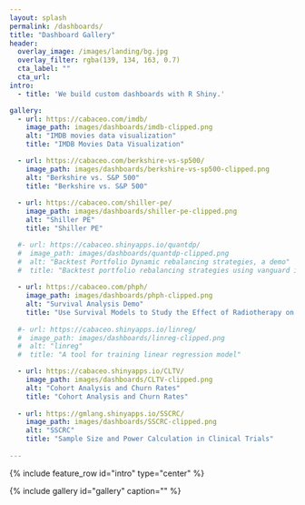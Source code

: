 ```yaml
---
layout: splash
permalink: /dashboards/
title: "Dashboard Gallery"
header:
  overlay_image: /images/landing/bg.jpg
  overlay_filter: rgba(139, 134, 163, 0.7)
  cta_label: ""
  cta_url: 
intro: 
  - title: 'We build custom dashboards with R Shiny.'

gallery:
  - url: https://cabaceo.com/imdb/
    image_path: images/dashboards/imdb-clipped.png
    alt: "IMDB movies data visualization"
    title: "IMDB Movies Data Visualization"

  - url: https://cabaceo.com/berkshire-vs-sp500/
    image_path: images/dashboards/berkshire-vs-sp500-clipped.png
    alt: "Berkshire vs. S&P 500"
    title: "Berkshire vs. S&P 500"
    
  - url: https://cabaceo.com/shiller-pe/
    image_path: images/dashboards/shiller-pe-clipped.png
    alt: "Shiller PE"
    title: "Shiller PE"

  #- url: https://cabaceo.shinyapps.io/quantdp/
  #  image_path: images/dashboards/quantdp-clipped.png
  #  alt: "Backtest Portfolio Dynamic rebalancing strategies, a demo"
  #  title: "Backtest portfolio rebalancing strategies using vanguard index funds"
    
  - url: https://cabaceo.com/phph/
    image_path: images/dashboards/phph-clipped.png
    alt: "Survival Analysis Demo"
    title: "Use Survival Models to Study the Effect of Radiotherapy on Time to Breast Cancer Onset"
    
  #- url: https://cabaceo.shinyapps.io/linreg/
  #  image_path: images/dashboards/linreg-clipped.png
  #  alt: "linreg"
  #  title: "A tool for training linear regression model"  

  - url: https://cabaceo.shinyapps.io/CLTV/
    image_path: images/dashboards/CLTV-clipped.png
    alt: "Cohort Analysis and Churn Rates"
    title: "Cohort Analysis and Churn Rates"
          
  - url: https://gmlang.shinyapps.io/SSCRC/
    image_path: images/dashboards/SSCRC-clipped.png
    alt: "SSCRC"
    title: "Sample Size and Power Calculation in Clinical Trials"        
            
---
```


{% include feature_row id="intro" type="center" %}

{% include gallery id="gallery" caption="" %}
